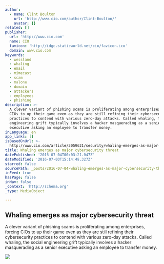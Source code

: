 ```yaml
---
author:
  - name: Clint Boulton
    url: 'http://www.cio.com/author/Clint-Boulton/'
    avatar: {}
related: []
publisher:
  url: 'http://www.cio.com'
  name: CIO
  favicon: 'http://idge.staticworld.net/cio/favicon.ico'
  domain: www.cio.com
keywords:
  - wessland
  - whaling
  - email
  - mimecast
  - scam
  - malone
  - domain
  - attackers
  - employees
  - phishing
description: >-
  A clever variant of phishing scams is proliferating among enterprises, forcing
  CIOs to up their game even as they are still refining their cybersecurity
  practices to contend with various zero-day attacks. Called whaling, the social
  engineering grift typically involves a hacker masquerading as a senior
  executive asking an employee to transfer money.
inLanguage: en
app_links: []
isBasedOnUrl: >-
  http://www.cio.com/article/3059621/security/whaling-emerges-as-major-cybersecurity-threat.html
title: Whaling emerges as major cybersecurity threat
datePublished: '2016-07-04T00:03:21.047Z'
dateModified: '2016-07-03T15:14:48.327Z'
starred: false
sourcePath: _posts/2016-07-04-whaling-emerges-as-major-cybersecurity-threat.md
inFeed: true
hasPage: false
inNav: false
_context: 'http://schema.org'
_type: MediaObject

---
```

<article style=""><h1>Whaling emerges as major cybersecurity threat</h1><p>A clever variant of phishing scams is proliferating among enterprises, forcing CIOs to up their game even as they are still refining their cybersecurity practices to contend with various zero-day attacks. Called whaling, the social engineering grift typically involves a hacker masquerading as a senior executive asking an employee to transfer money.</p><img src="http://images.techhive.com/images/article/2016/04/whaling-100657038-primary.idge.jpg" /></article>